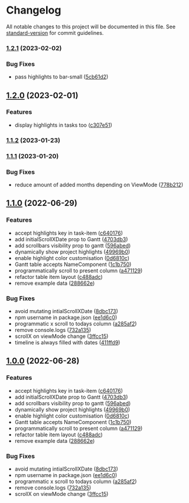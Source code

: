# Changelog

All notable changes to this project will be documented in this file. See [standard-version](https://github.com/conventional-changelog/standard-version) for commit guidelines.

### [1.2.1](https://gitlab.com/yoop-knows/timeline/compare/v1.2.0...v1.2.1) (2023-02-02)


### Bug Fixes

* pass highlights to bar-small ([5cb61d2](https://gitlab.com/yoop-knows/timeline/commit/5cb61d2cfd37edea38950b3722031787e2210eb3))

## [1.2.0](https://gitlab.com/yoop-knows/timeline/compare/v1.1.2...v1.2.0) (2023-02-01)


### Features

* display highlights in tasks too ([c307e51](https://gitlab.com/yoop-knows/timeline/commit/c307e5188c40acd29e433b7c23e4fce6b72b247e))

### [1.1.2](https://gitlab.com/yoop-knows/timeline/compare/v1.1.1...v1.1.2) (2023-01-23)

### [1.1.1](https://gitlab.com/yoop-knows/timeline/compare/v1.1.0...v1.1.1) (2023-01-20)


### Bug Fixes

* reduce amount of added months depending on ViewMode ([778b212](https://gitlab.com/yoop-knows/timeline/commit/778b21240fd6b5e8a60aa968efbdfef961a34d98))

## [1.1.0](https://gitlab.com/yoop-knows/timeline/compare/v0.3.8...v1.1.0) (2022-06-29)


### Features

* accept highlights key in task-item ([c640176](https://gitlab.com/yoop-knows/timeline/commit/c64017620b363f80a26b333c80dcc4e6f79acf28))
* add initialScrollXDate prop to Gantt ([4703db3](https://gitlab.com/yoop-knows/timeline/commit/4703db341b7615f40928567f4e25a996e0529909))
* add scrollbars visibility prop to gantt ([596abed](https://gitlab.com/yoop-knows/timeline/commit/596abedc2ac034aeeffcf4cea8a8d3f42d2156e8))
* dynamically show project highlights ([49969b0](https://gitlab.com/yoop-knows/timeline/commit/49969b09478fd62cf89b2528855939451b9d2b1d))
* enable highlight color customisation ([0d6810c](https://gitlab.com/yoop-knows/timeline/commit/0d6810c08edc81f5430dc3d8a93a5f1fa64b7f3d))
* Gantt table accepts NameComponent ([1c1b750](https://gitlab.com/yoop-knows/timeline/commit/1c1b75043695989f38cb861cf4d3b10104800357))
* programmatically scroll to present column ([a471129](https://gitlab.com/yoop-knows/timeline/commit/a471129a2b428fbc5d568b75e65604ebea2ca9bf))
* refactor table item layout ([c488adc](https://gitlab.com/yoop-knows/timeline/commit/c488adc8949c0b06cfe5b0a3607248e8b9017da9))
* remove example data ([288662e](https://gitlab.com/yoop-knows/timeline/commit/288662ef73e6ff3fd8ca76a271bb6307ebc6f99f))


### Bug Fixes

* avoid mutating intialScrollXDate ([8dbc173](https://gitlab.com/yoop-knows/timeline/commit/8dbc173916e4c61acdd37b605b12425c72882476))
* npm username in package.json ([ee1d6c0](https://gitlab.com/yoop-knows/timeline/commit/ee1d6c0349b00a85b41fbac464d763a2af11e3ce))
* programmatic x scroll to todays column ([a285af2](https://gitlab.com/yoop-knows/timeline/commit/a285af2f8a634f25de87b6c41c210366b9461bf6))
* remove console.logs ([732a135](https://gitlab.com/yoop-knows/timeline/commit/732a1355bad9c683a952750bdcd2f1bc76559973))
* scrollX on viewMode change ([3ffcc15](https://gitlab.com/yoop-knows/timeline/commit/3ffcc15927dc52420a8f560d7829458a6b6fa39d))
* timeline is always filled with dates ([411ffd9](https://gitlab.com/yoop-knows/timeline/commit/411ffd9bf36471254f29808cb3f1f662fa2ab19f))

## [1.0.0](https://gitlab.com/yoop-knows/timeline/compare/v0.3.8...v1.0.0) (2022-06-28)


### Features

* accept highlights key in task-item ([c640176](https://gitlab.com/yoop-knows/timeline/commit/c64017620b363f80a26b333c80dcc4e6f79acf28))
* add initialScrollXDate prop to Gantt ([4703db3](https://gitlab.com/yoop-knows/timeline/commit/4703db341b7615f40928567f4e25a996e0529909))
* add scrollbars visibility prop to gantt ([596abed](https://gitlab.com/yoop-knows/timeline/commit/596abedc2ac034aeeffcf4cea8a8d3f42d2156e8))
* dynamically show project highlights ([49969b0](https://gitlab.com/yoop-knows/timeline/commit/49969b09478fd62cf89b2528855939451b9d2b1d))
* enable highlight color customisation ([0d6810c](https://gitlab.com/yoop-knows/timeline/commit/0d6810c08edc81f5430dc3d8a93a5f1fa64b7f3d))
* Gantt table accepts NameComponent ([1c1b750](https://gitlab.com/yoop-knows/timeline/commit/1c1b75043695989f38cb861cf4d3b10104800357))
* programmatically scroll to present column ([a471129](https://gitlab.com/yoop-knows/timeline/commit/a471129a2b428fbc5d568b75e65604ebea2ca9bf))
* refactor table item layout ([c488adc](https://gitlab.com/yoop-knows/timeline/commit/c488adc8949c0b06cfe5b0a3607248e8b9017da9))
* remove example data ([288662e](https://gitlab.com/yoop-knows/timeline/commit/288662ef73e6ff3fd8ca76a271bb6307ebc6f99f))


### Bug Fixes

* avoid mutating intialScrollXDate ([8dbc173](https://gitlab.com/yoop-knows/timeline/commit/8dbc173916e4c61acdd37b605b12425c72882476))
* npm username in package.json ([ee1d6c0](https://gitlab.com/yoop-knows/timeline/commit/ee1d6c0349b00a85b41fbac464d763a2af11e3ce))
* programmatic x scroll to todays column ([a285af2](https://gitlab.com/yoop-knows/timeline/commit/a285af2f8a634f25de87b6c41c210366b9461bf6))
* remove console.logs ([732a135](https://gitlab.com/yoop-knows/timeline/commit/732a1355bad9c683a952750bdcd2f1bc76559973))
* scrollX on viewMode change ([3ffcc15](https://gitlab.com/yoop-knows/timeline/commit/3ffcc15927dc52420a8f560d7829458a6b6fa39d))
